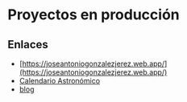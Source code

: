 # Proyectos en producción

## Enlaces
- [https://joseantoniogonzalezjerez.web.app/](https://joseantoniogonzalezjerez.web.app/)
- [Calendario Astronómico](./calendario-astronomico.html)
- [blog](./blog.html)
